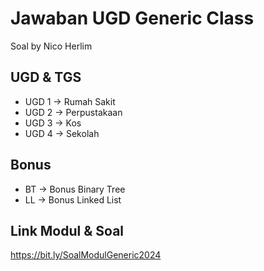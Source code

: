 # Jawaban UGD Generic Class

Soal by Nico Herlim 

## UGD & TGS
- UGD 1 -> Rumah Sakit
- UGD 2 -> Perpustakaan
- UGD 3 -> Kos
- UGD 4 -> Sekolah

## Bonus
- BT -> Bonus Binary Tree
- LL -> Bonus Linked List

## Link Modul & Soal
https://bit.ly/SoalModulGeneric2024
